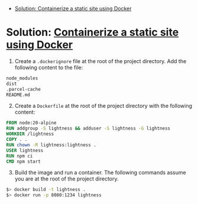 <!-- START doctoc generated TOC please keep comment here to allow auto update -->
<!-- DON'T EDIT THIS SECTION, INSTEAD RE-RUN doctoc TO UPDATE -->

- [Solution: Containerize a static site using Docker](#solution-containerize-a-static-site-using-docker)

<!-- END doctoc generated TOC please keep comment here to allow auto update -->

# Solution: [Containerize a static site using Docker](./docker-static.md)

1. Create a `.dockerignore` file at the root of the project directory. Add the following content to the file:

```bash
node_modules
dist
.parcel-cache
README.md
```

2. Create a `Dockerfile` at the root of the project directory with the following content:

```Dockerfile
FROM node:20-alpine
RUN addgroup -S lightness && adduser -S lightness -G lightness
WORKDIR /lightness
COPY . .
RUN chown -R lightness:lightness .
USER lightness
RUN npm ci
CMD npm start
```

3. Build the image and run a container. The following commands assume you are at the root of the project directory.

```bash
$> docker build -t lightness .
$> docker run -p 8080:1234 lightness
```
